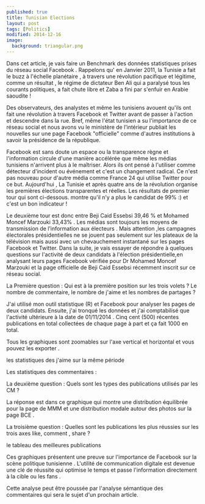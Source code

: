 ```yaml
---
published: true
title: Tunisian Elections 
layout: post
tags: [Politics]
modified: 2014-12-16 
image: 
  background: triangular.png
---
```





Dans cet article, je vais faire un Benchmark des données statistiques prises du réseau social Facebook . Rappelons qu' en Janvier 2011, la Tunisie a fait le buzz à l'échelle planétaire , à travers une révolution pacifique et légitime,  comme un résultat , le régime de dictateur Ben Ali  qui a paralysé tous les courants politiques,  a fait chute libre et Zaba a fini par s'enfuir en Arabie saoudite !


Des observateurs, des analystes et même les tunisiens avouent qu'ils ont fait une révolution à travers Facebook et Twitter avant de passer à l'action et descendre dans la rue. Bref, même l'état tunisien a su l'importance de ce réseau social et nous avons vu le ministère de l’intérieur publiait les nouvelles sur une page Facebook "officielle" comme d'autres institutions à savoir la présidence de la république.

Facebook est sans doute un espace ou la transparence règne et l'information circule d'une manière accélérée que même les médias tunisiens n'arrivent plus à le maîtriser. Alors ils ont pensé à l'utiliser comme détecteur d'incident ou événement et c'est un changement radical. Ce n'est pas nouveau pour d'autre média comme France 24 qui utilise Twitter pour ce but. Aujourd'hui , La Tunisie et après quatre ans de la révolution organise les premières élections transparentes et réelles. Les résultats de premier tour qui sont ci-dessous. montre qu'il n’y a plus le candidat de 99% :)  et c'est un bon indicateur !


Le deuxième  tour est donc entre  Beji Caid Essebsi 39,46 % et Mohamed Moncef Marzouki 33,43% . Les médias sont toujours les moyens de transmission de l’information aux électeurs . Mais attention ,les campagnes électorales présidentielles ne se jouent pas seulement sur les plateaux de la télévision mais aussi avec un chevauchement instantané sur les pages Facebook et Twitter. Dans la suite, je vais essayer de répondre à quelques questions sur l'activité de deux candidats à l'élection présidentielle,en analysant leurs pages Facebook vérifiée pour Dr Mohamed Moncef Marzouki et la page officielle de Beji Caid Essebsi récemment inscrit sur ce réseau social. 


La Première question : Qui est à la première position sur les trois volets ? Le nombre de commentaire, le nombre de j'aime et les nombres de partages ?

J'ai utilisé mon outil statistique (R) et Facebook pour analyser les pages de deux candidats. Ensuite, j'ai tronqué les données et j'ai comptabilisé que l'activité ultérieure à la date de 01/11/2014 . Cinq cent  (500) récentes  publications en total collectées de chaque page à part et ça fait 1000 en total.



Tous les graphiques sont zoomables sur l'axe vertical et horizontal et vous pouvez les exporter .




les statistiques des j'aime sur la même période 



Les statistiques des commentaires :




La deuxième question :   Quels sont les types des publications utilisés par les CM ? 

La réponse est dans ce graphique qui montre une distribution équilibrée pour la page de MMM et une distribution modale autour des photos  sur la page BCE .





La troisième question : Quelles sont les publications les plus réussies sur  les trois axes like, comment , share ?





le tableau des meilleures publications






Ces graphiques présentent une preuve sur l'importance de Facebook sur la scène politique tunisienne . L'utilité de communication digitale est devenue une clé de réussite qui optimise le temps et passe l'information directement à la cible ou les fans .

Cette analyse peut être poussée par l'analyse sémantique des commentaires qui sera le sujet d'un prochain article.
